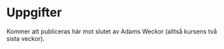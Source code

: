 # Uppgifter

Kommer att publiceras här mot slutet av Adams Weckor (alltså kursens två sista veckor).
